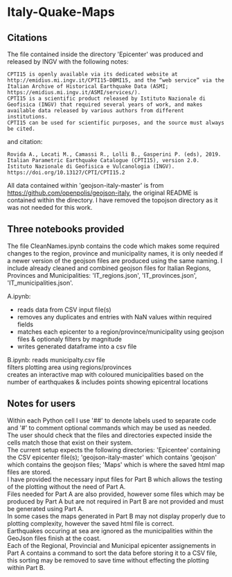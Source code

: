 # Italy-Quake-Maps

## Citations
The file contained inside the directory 'Epicenter' was produced and released by INGV with the following notes:
	
	CPTI15 is openly available via its dedicated website at http://emidius.mi.ingv.it/CPTI15-DBMI15, and the “web service” via the Italian Archive of Historical Earthquake Data (ASMI; https://emidius.mi.ingv.it/ASMI/services/).
	CPTI15 is a scientific product released by Istituto Nazionale di Geofisica (INGV) that required several years of work, and makes available data released by various authors from different institutions.
	CPTI15 can be used for scientific purposes, and the source must always be cited.
and citation: 
	
	Rovida A., Locati M., Camassi R., Lolli B., Gasperini P. (eds), 2019. Italian Parametric Earthquake Catalogue (CPTI15), version 2.0. Istituto Nazionale di Geofisica e Vulcanologia (INGV). https://doi.org/10.13127/CPTI/CPTI15.2

All data contained within 'geojson-italy-master' is from https://github.com/openpolis/geojson-italy, the original README is contained within the directory.
I have removed the topojson directory as it was not needed for this work.


## Three notebooks provided
The file CleanNames.ipynb contains the code which makes some required changes to the region, province and municipality names, it is only needed if a newer version of the geojson files are produced using the same naming.
I include already cleaned and combined geojson files for Italian Regions, Provinces and Municipalities: 'IT_regions.json', 'IT_provinces.json', 'IT_municipalities.json'.

A.ipynb: 
  - reads data from CSV input file(s)  
  - removes any duplicates and entries with NaN values within required fields  
  - matches each epicenter to a region/province/municipality using geojson files & optionaly filters by magnitude  
  - writes generated dataframe into a csv file  

B.ipynb: reads municipalty.csv file  
	 filters plotting area using regions/provinces  
	 creates an interactive map with coloured municipalities based on the number of earthquakes & includes points showing epicentral locations  


## Notes for users
Within each Python cell I use '##' to denote labels used to separate code and '#' to comment optional commands which may be used as needed.  
The user should check that the files and directories expected inside the cells match those that exist on their system.  
The current setup expects the following directories: 'Epicentee' containing the CSV epicenter file(s); 'geojson-italy-master' which contains 'geojson' which contains the geojson files; 'Maps' which is where the saved html map files are stored.  
I have provided the necessary input files for Part B which allows the testing of the plotting without the need of Part A.  
Files needed for Part A are also provided, however some files which may be produced by Part A but are not required in Part B are not provided and must be generated using Part A.  
In some cases the maps generated in Part B may not display properly due to plotting complexity, however the saved html file is correct.  
Earthquakes occuring at sea are ignored as the municipalities within the GeoJson files finish at the coast.  
Each of the Regional, Provincial and Municipal epicenter assignements in Part A contains a command to sort the data before storing it to a CSV file, this sorting may be removed to save time without effecting the plotting within Part B.  
